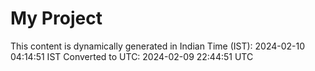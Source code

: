 # My Project

This content is dynamically generated in Indian Time (IST): 2024-02-10 04:14:51 IST
Converted to UTC: 2024-02-09 22:44:51 UTC
